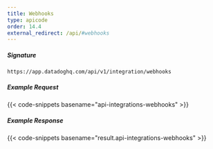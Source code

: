 ```yaml
---
title: Webhooks
type: apicode
order: 14.4
external_redirect: /api/#webhooks
---
```


##### Signature

`https://app.datadoghq.com/api/v1/integration/webhooks`

##### Example Request

{{< code-snippets basename="api-integrations-webhooks" >}}

##### Example Response

{{< code-snippets basename="result.api-integrations-webhooks" >}}
